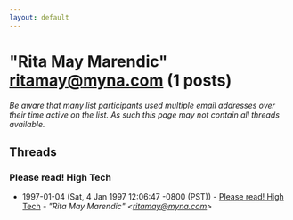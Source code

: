 ```yaml
---
layout: default
---
```


# "Rita May Marendic" <ritamay@myna.com> (1 posts)

_Be aware that many list participants used multiple email addresses over their time active on the list. As such this page may not contain all threads available._

## Threads

### Please read! High Tech
+ 1997-01-04 (Sat, 4 Jan 1997 12:06:47 -0800 (PST)) - [Please read! High Tech](/archive/1997/01/e8a2f5b6e3b5b0ed37f3b6478e4e7078fe9314b1b16088093f3d40f609b85625) - _"Rita May Marendic" \<ritamay@myna.com\>_

